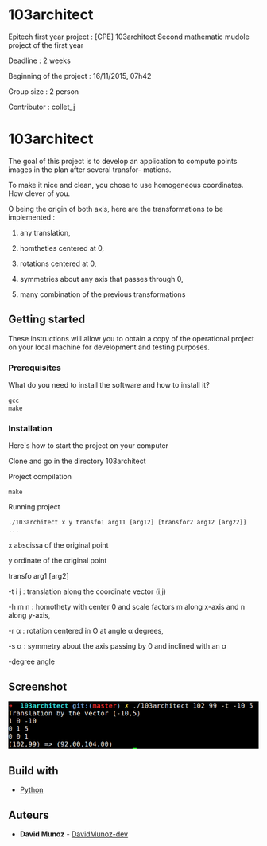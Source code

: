 # 103architect
Epitech first year project : [CPE] 103architect
Second mathematic mudole project of the first year

Deadline : 2 weeks

Beginning of the project : 16/11/2015, 07h42

Group size : 2 person

Contributor : collet_j

# 103architect

The goal of this project is to develop an application to compute points images in the plan after several transfor-
mations.

To make it nice and clean, you chose to use homogeneous coordinates. How clever of you.

O being the origin of both axis, here are the transformations to be implemented :

1. any translation,

2. homtheties centered at 0,

3. rotations centered at 0,

4. symmetries about any axis that passes through 0,

5. many combination of the previous transformations

## Getting started

These instructions will allow you to obtain a copy of the operational project on your local machine for development and testing purposes.

### Prerequisites

What do you need to install the software and how to install it?

```
gcc
make
```

### Installation

Here's how to start the project on your computer

Clone and go in the directory 103architect

Project compilation

```
make
```

Running project

```
./103architect x y transfo1 arg11 [arg12] [transfor2 arg12 [arg22]] ...
```

x   abscissa of the original point

y   ordinate of the original point

transfo arg1 [arg2]

-t  i j : translation along the coordinate vector (i,j)

-h  m n : homothety with center 0 and scale factors m along x-axis and n along y-axis,

-r  α : rotation centered in O at angle α degrees,

-s  α : symmetry about the axis passing by 0 and inclined with an α

-degree angle


## Screenshot

![Screenshot](screenshot/screen.png)

## Build with

* [Python](https://en.wikipedia.org/wiki/Python_(programming_language))

## Auteurs

* **David Munoz** - [DavidMunoz-dev](https://github.com/davidmunoz-dev)
